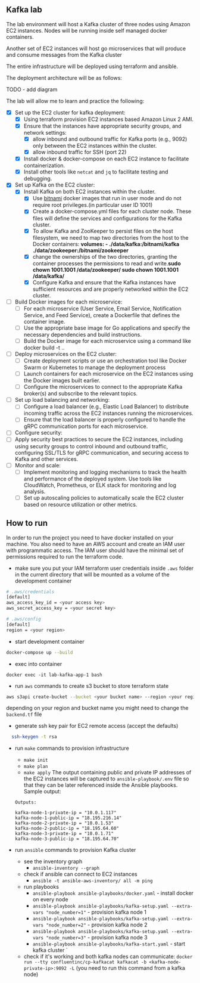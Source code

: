 ## Kafka lab
The lab environment will host a Kafka cluster of three nodes using Amazon EC2 instances.
Nodes will be running inside self managed docker containers.

Another set of EC2 instances will host go microservices that will produce and consume messages from the Kafka cluster

The entire infrastructure will be deployed using terraform and ansible.

The deployment architecture will be as follows:

TODO - add diagram

The lab will allow me to learn and practice the following:

* [X] Set up the EC2 cluster for kafka deployment:
  - [X] Using terraform provision EC2 instances based Amazon Linux 2 AMI.
  - [X] Ensure that the instances have appropriate security groups, and network settings:
      - [X] allow inbound and outbound traffic for Kafka ports (e.g., 9092) only between the EC2 instances within the cluster.
      - [X] allow inbound traffic for SSH (port 22) 
  - [X] Install docker & docker-compose on each EC2 instance to facilitate containerization.
  - [X] Install other tools like `netcat` and `jq` to facilitate testing and debugging.
* [X] Set up Kafka on the EC2 cluster:
  - [X] Install Kafka on both EC2 instances within the cluster. 
       - [X] Use [bitnami](https://github.com/bitnami) docker images that run in user mode and do not require root privileges.(in particular user ID 1001)
       - [X] Create a docker-compose.yml files for each cluster node. These files will define the services and configurations for the Kafka cluster.
       - [X] To allow Kafka and ZooKeeper to persist files on the host filesystem, we need to map two directories from the host to the Docker containers: **volumes: - ./data/kafka:/bitnami/kafka ./data/zookeeper:/bitnami/zookeeper**
       - [X] change the ownerships of the two directories, granting the container processes the permissions to read and write.**sudo chown 1001.1001 /data/zookeeper/ sudo chown 1001.1001 /data/kafka/**
       - [X] Configure Kafka and ensure that the Kafka instances have sufficient resources and are properly networked within the EC2 cluster.
* [ ] Build Docker images for each microservice:
  - [ ] For each microservice (User Service, Email Service, Notification Service, and Feed Service), create a Dockerfile that defines the container image.
  - [ ] Use the appropriate base image for Go applications and specify the necessary dependencies and build instructions.
  - [ ] Build the Docker image for each microservice using a command like docker build -t <image-name> ..
* [ ] Deploy microservices on the EC2 cluster:
  - [ ] Create deployment scripts or use an orchestration tool like Docker Swarm or Kubernetes to manage the deployment process
  - [ ] Launch containers for each microservice on the EC2 instances using the Docker images built earlier.
  - [ ] Configure the microservices to connect to the appropriate Kafka broker(s) and subscribe to the relevant topics.
* [ ] Set up load balancing and networking:
  - [ ] Configure a load balancer (e.g., Elastic Load Balancer) to distribute incoming traffic across the EC2 instances running the microservices.
  - [ ] Ensure that the load balancer is properly configured to handle the gRPC communication ports for each microservice.
* [ ] Configure security:
* [ ] Apply security best practices to secure the EC2 instances, including using security groups to control inbound and outbound traffic, configuring SSL/TLS for gRPC communication, and securing access to Kafka and other services.
* [ ] Monitor and scale:
  - [ ] Implement monitoring and logging mechanisms to track the health and performance of the deployed system. Use tools like CloudWatch, Prometheus, or ELK stack for monitoring and log analysis.
  - [ ] Set up autoscaling policies to automatically scale the EC2 cluster based on resource utilization or other metrics.

## How to run

In order to run the project you need to have docker installed on your machine.
You also need to have an AWS account and create an IAM user with programmatic access.
The IAM user should have the minimal set of permissions required to run the terraform code.

* make sure you put your IAM terraform user credentials inside `.aws` folder in the current directory that will be mounted as a volume of the development container 

```bash
# .aws/credentials
[default]
aws_access_key_id = <your access key>
aws_secret_access_key = <your secret key>

# .aws/config
[default]
region = <your region>
```

* start development container

```bash
docker-compose up --build
```

* exec into container

```
docker exec -it lab-kafka-app-1 bash
```

* run `aws` commands to create s3 bucket to store terraform state

```bash
aws s3api create-bucket --bucket <your bucket name> --region <your region name> --create-bucket-configuration LocationConstraint=<your region name>
```

depending on your region and bucket name you might need to change the `backend.tf` file

* generate ssh key pair for EC2 remote access (accept the defaults)

```bash
  ssh-keygen -t rsa
```

* run `make` commands to provision infrastructure
  - `make init`
  - `make plan`
  - `make apply`
  The output containing public and private IP addresses of the EC2 instances will be captured to `ansible-playbook/.env` file so that they can be later referenced inside the Ansible playbooks. Sample output:
  
  ```
  Outputs:

  kafka-node-1-private-ip = "10.0.1.117"
  kafka-node-1-public-ip = "18.195.216.14"
  kafka-node-2-private-ip = "10.0.1.53"
  kafka-node-2-public-ip = "18.195.64.60"
  kafka-node-3-private-ip = "10.0.1.71"
  kafka-node-3-public-ip = "18.195.64.70"
  ```

* run `ansible` commands to provision Kafka cluster
  - see the inventory graph
    - `ansible-inventory --graph`
  - check if ansible can connect to EC2 instances
    - `ansible -t ansible-aws-inventory/ all -m ping`
  - run playbooks
    - `ansible-playbook ansible-playbooks/docker.yaml` - install docker on every node
    - `ansible-playbook ansible-playbooks/kafka-setup.yaml --extra-vars "node_number=1"` - provision kafka node 1
    - `ansible-playbook ansible-playbooks/kafka-setup.yaml --extra-vars "node_number=2"` - provision kafka node 2
    - `ansible-playbook ansible-playbooks/kafka-setup.yaml --extra-vars "node_number=3"` - provision kafka node 3
    - `ansible-playbook ansible-playbooks/kafka-start.yaml` - start kafka cluster
`
  - check if it's working and both kafka nodes can communicate: `docker run --tty confluentinc/cp-kafkacat kafkacat -b <kafka-node-private-ip>:9092 -L` (you need to run this command from a kafka node)
